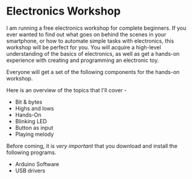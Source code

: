 # Electronics Workshop

I am running a free electronics workshop for complete beginners. If you ever wanted to find out what goes on behind the scenes in your smartphone, or how to automate simple tasks with electronics, this workshop will be perfect for you. You will acquire a high-level understanding of the basics of electronics, as well as get a hands-on experience with creating and programming an electronic toy.

Everyone will get a set of the following components for the hands-on workshop.

Here is an overview of the topics that I'll cover - 
* Bit & bytes
* Highs and lows
* Hands-On
 * Blinking LED
 * Button as input
 * Playing melody

Before coming, it is *very important* that you download and install the following programs.
* Arduino Software
* USB drivers